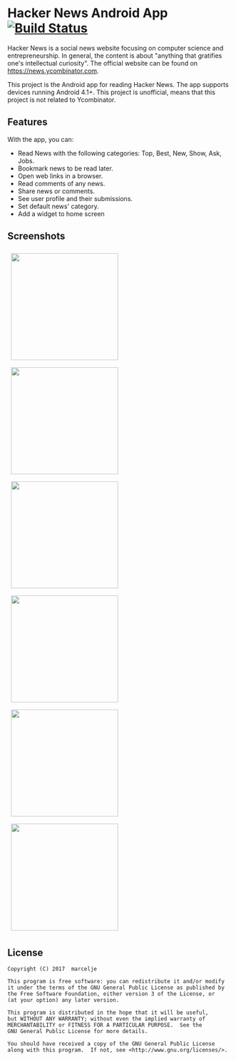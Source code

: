 Hacker News Android App [![Build Status](https://travis-ci.org/marcelje/hacker-news-android-app.svg?branch=master)](https://travis-ci.org/marcelje/hacker-news-android-app)
=======================

Hacker News is a social news website focusing on computer science and entrepreneurship. 
In general, the content is about "anything that gratifies one's intellectual curiosity". 
The official website can be found on https://news.ycombinator.com.

This project is the Android app for reading Hacker News. 
The app supports devices running Android 4.1+.
This project is unofficial, means that this project is not related to Ycombinator.

<h2>Features</h2>

With the app, you can:

- Read News with the following categories: Top, Best, New, Show, Ask, Jobs.
- Bookmark news to be read later.
- Open web links in a browser.
- Read comments of any news.
- Share news or comments.
- See user profile and their submissions.
- Set default news' category.
- Add a widget to home screen

<h2>Screenshots</h2>

<p align="left">
<img src="https://user-images.githubusercontent.com/16059491/28873849-7e218d5e-77b9-11e7-8b37-0f10bf3d1ce2.png" vspace=8 hspace=8 width="240">
<img src="https://user-images.githubusercontent.com/16059491/28873848-7e012bae-77b9-11e7-8e30-b843f90288c9.png" vspace=8 hspace=8 width="240">
<img src="https://user-images.githubusercontent.com/16059491/28869189-223bf53c-77a6-11e7-831e-309d944decc8.png" vspace=8 hspace=8 width="240">
<img src="https://user-images.githubusercontent.com/16059491/28869191-2245a302-77a6-11e7-838d-ff3fb66d3378.png" vspace=8 hspace=8 width="240">
<img src="https://user-images.githubusercontent.com/16059491/28873729-06105b42-77b9-11e7-8544-59bcb58eca47.png" vspace=8 hspace=8 width="240">
<img src="https://user-images.githubusercontent.com/16059491/28869192-228e13a8-77a6-11e7-967f-168d7c9ac1f2.png" vspace=8 hspace=8 width="240">
</p>

<h2>License</h2>

    Copyright (C) 2017  marcelje

    This program is free software: you can redistribute it and/or modify
    it under the terms of the GNU General Public License as published by
    the Free Software Foundation, either version 3 of the License, or
    (at your option) any later version.

    This program is distributed in the hope that it will be useful,
    but WITHOUT ANY WARRANTY; without even the implied warranty of
    MERCHANTABILITY or FITNESS FOR A PARTICULAR PURPOSE.  See the
    GNU General Public License for more details.

    You should have received a copy of the GNU General Public License
    along with this program.  If not, see <http://www.gnu.org/licenses/>.
